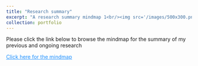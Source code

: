 ```yaml
---
title: "Research summary"
excerpt: "A research summary mindmap 1<br/><img src='/images/500x300.png'>"   
collection: portfolio
---
```


Please click the link below to browse the mindmap for the summary of my previous and ongoing research

<body>
  <a href="http://www.siyan.info/test_embed_html.html" style="color:rgb(30,144,255);">Click here for the mindmap </a>
</body>

